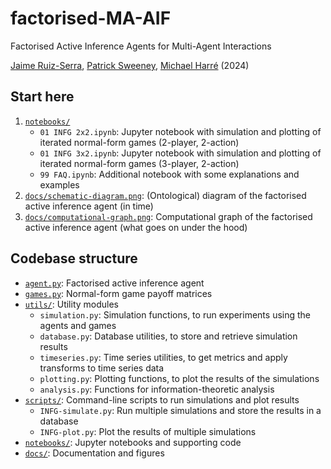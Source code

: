 
# factorised-MA-AIF

Factorised Active Inference Agents for Multi-Agent Interactions

[Jaime Ruiz-Serra](https://github.com/RuizSerra), [Patrick Sweeney](https://github.com/patricesweeney), [Michael Harré](https://github.com/M-Harre) (2024)

## Start here

1. [`notebooks/`](./notebooks/)
    - `01 INFG 2x2.ipynb`: Jupyter notebook with simulation and plotting of iterated normal-form games (2-player, 2-action)
    - `01 INFG 3x2.ipynb`: Jupyter notebook with simulation and plotting of iterated normal-form games (3-player, 2-action)
    - `99 FAQ.ipynb`: Additional notebook with some explanations and examples
2. [`docs/schematic-diagram.png`](./docs/schematic-diagram.png): (Ontological) diagram of the factorised active inference agent (in time)
3. [`docs/computational-graph.png`](./docs/computational-graph.png): Computational graph of the factorised active inference agent (what goes on under the hood)

## Codebase structure

- [`agent.py`](./agent.py): Factorised active inference agent
- [`games.py`](./games.py): Normal-form game payoff matrices
- [`utils/`](./utils/): Utility modules
    - `simulation.py`: Simulation functions, to run experiments using the agents and games
    - `database.py`: Database utilities, to store and retrieve simulation results
    - `timeseries.py`: Time series utilities, to get metrics and apply transforms to time series data
    - `plotting.py`: Plotting functions, to plot the results of the simulations
    - `analysis.py`: Functions for information-theoretic analysis
- [`scripts/`](./scripts/): Command-line scripts to run simulations and plot results
    - `INFG-simulate.py`: Run multiple simulations and store the results in a database
    - `INFG-plot.py`: Plot the results of multiple simulations
- [`notebooks/`](./notebooks/): Jupyter notebooks and supporting code
- [`docs/`](./docs/): Documentation and figures
